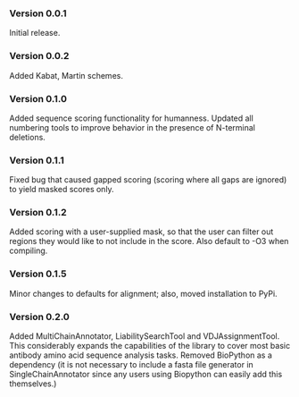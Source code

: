 ### Version 0.0.1
Initial release.

### Version 0.0.2
Added Kabat, Martin schemes.

### Version 0.1.0
Added sequence scoring functionality for humanness.
Updated all numbering tools to improve behavior in
the presence of N-terminal deletions.

### Version 0.1.1
Fixed bug that caused gapped scoring (scoring where all
gaps are ignored) to yield masked scores only.

### Version 0.1.2
Added scoring with a user-supplied mask, so that the
user can filter out regions they would like to not include
in the score. Also default to -O3 when compiling.

### Version 0.1.5
Minor changes to defaults for alignment; also, moved installation to PyPi.

### Version 0.2.0
Added MultiChainAnnotator, LiabilitySearchTool and VDJAssignmentTool. This
considerably expands the capabilities of the library to cover most basic
antibody amino acid sequence analysis tasks. Removed BioPython as a dependency
(it is not necessary to include a fasta file generator in SingleChainAnnotator
since any users using Biopython can easily add this themselves.)
